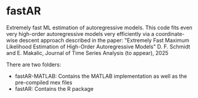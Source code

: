 # fastAR

Extremely fast ML estimation of autoregressive models. This code fits even very high-order autoregressive models very efficiently via a coordinate-wise descent approach described in the paper:
"Extremely Fast Maximum Likelihood Estimation of High-Order Autoregressive Models"
D. F. Schmidt and E. Makalic, Journal of Time Series Analysis (to appear), 2025

There are two folders:
- fastAR-MATLAB: Contains the MATLAB implementation as well as the pre-compiled mex files
- fastAR: Contains the R package
